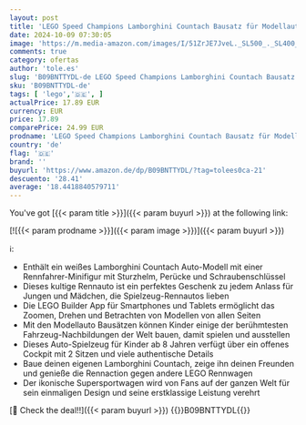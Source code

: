 ```yaml
---
layout: post
title: 'LEGO Speed Champions Lamborghini Countach Bausatz für Modellauto  Auto-Spielzeug mit Cockpit für 2 Figuren  Rennauto als Geschenk für Kinder  Jungen und Mädchen ab 8 Jahre 76908'
date: 2024-10-09 07:30:05
image: 'https://m.media-amazon.com/images/I/51ZrJE7JveL._SL500_._SL400_.jpg'
comments: true
category: ofertas
author: 'tole.es'
slug: 'B09BNTTYDL-de LEGO Speed Champions Lamborghini Countach Bausatz für...'
sku: 'B09BNTTYDL-de'
tags: [ 'lego','🇩🇪', ]
actualPrice: 17.89 EUR
currency: EUR
price: 17.89
comparePrice: 24.99 EUR
prodname: 'LEGO Speed Champions Lamborghini Countach Bausatz für Modellauto  Auto-Spielzeug mit Cockpit für 2 Figuren  Rennauto als Geschenk für Kinder  Jungen und Mädchen ab 8 Jahre 76908'
country: 'de'
flag: '🇩🇪'
brand: ''
buyurl: 'https://www.amazon.de/dp/B09BNTTYDL/?tag=tolees0ca-21'
descuento: '28.41'
average: '18.4418840579711'
---
```


You've got [{{< param title >}}]({{< param buyurl >}}) at the following link:

[![{{< param prodname >}}]({{< param image >}})]({{< param buyurl >}})

ℹ️:

- Enthält ein weißes Lamborghini Countach Auto-Modell mit einer Rennfahrer-Minifigur mit Sturzhelm, Perücke und Schraubenschlüssel
- Dieses kultige Rennauto ist ein perfektes Geschenk zu jedem Anlass für Jungen und Mädchen, die Spielzeug-Rennautos lieben
- Die LEGO Builder App für Smartphones und Tablets ermöglicht das Zoomen, Drehen und Betrachten von Modellen von allen Seiten
- Mit den Modellauto Bausätzen können Kinder einige der berühmtesten Fahrzeug-Nachbildungen der Welt bauen, damit spielen und ausstellen
- Dieses Auto-Spielzeug für Kinder ab 8 Jahren verfügt über ein offenes Cockpit mit 2 Sitzen und viele authentische Details
- Baue deinen eigenen Lamborghini Countach, zeige ihn deinen Freunden und genieße die Rennaction gegen andere LEGO Rennwagen
- Der ikonische Supersportwagen wird von Fans auf der ganzen Welt für sein einmaligen Design und seine erstklassige Leistung verehrt

[🛒 Check the deal!!]({{< param buyurl >}})
{{<world>}}B09BNTTYDL{{</world>}}
